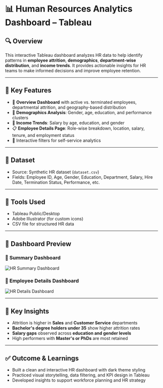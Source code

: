 # 📊 Human Resources Analytics Dashboard – Tableau

## 🔍 Overview  
This interactive Tableau dashboard analyzes HR data to help identify patterns in **employee attrition**, **demographics**, **department-wise distribution**, and **income trends**. It provides actionable insights for HR teams to make informed decisions and improve employee retention.

---

## 🧩 Key Features

- 📌 **Overview Dashboard** with active vs. terminated employees, departmental attrition, and geography-based distribution  
- 👥 **Demographics Analysis**: Gender, age, education, and performance clusters  
- 💸 **Income Trends**: Salary by age, education, and gender  
- 📋 **Employee Details Page**: Role-wise breakdown, location, salary, tenure, and employment status  
- 🔎 Interactive filters for self-service analytics

---

## 📂 Dataset
- Source: Synthetic HR dataset (`dataset.csv`)
- Fields: Employee ID, Age, Gender, Education, Department, Salary, Hire Date, Termination Status, Performance, etc.

---

## 📌 Tools Used
- Tableau Public/Desktop
- Adobe Illustrator (for custom icons)
- CSV file for structured HR data

---

## 📸 Dashboard Preview

### 🔷 Summary Dashboard  
![HR Summary Dashboard](https://github.com/MayankAgrawal099/Mayank_Resume_Projects/blob/main/HR-Analytics-Dashboard(Tableau)/Dashboard-Preview/HR%20_%20Summary.png?raw=true)

### 🔷 Employee Details Dashboard  
![HR Details Dashboard](https://github.com/MayankAgrawal099/Mayank_Resume_Projects/blob/main/HR-Analytics-Dashboard(Tableau)/Dashboard-Preview/HR%20_%20Details.png?raw=true)

---

## 🧠 Key Insights
- Attrition is higher in **Sales** and **Customer Service** departments  
- **Bachelor's degree holders under 35** show higher attrition rates  
- **Salary gaps** observed across **education and gender levels**  
- High performers with **Master's or PhDs** are most retained  

---

## ✅ Outcome & Learnings
- Built a clean and interactive HR dashboard with dark theme styling  
- Practiced visual storytelling, data filtering, and KPI design in Tableau  
- Developed insights to support workforce planning and HR strategy
